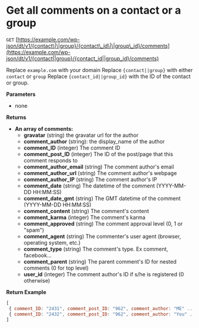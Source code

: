 # Get all comments on a contact or a group

`GET` [https://example.com/wp-json/dt/v1/{contact\|\|group}/{contact\_id\|\|group\_id}/comments](https://example.com/wp-json/dt/v1/{contact||group}/{contact_id||group_id}/comments)

Replace `example.com` with your domain Replace `{contact||group}` with either `contact` or `group` Replace `{contact_id||group_id}` with the ID of the contact or group.

**Parameters**

* none

**Returns**

* **An array of comments:**
  * **gravatar** \(string\) the gravatar url for the author
  * **comment\_author** \(string\): the display\_name of the author
  * **comment\_ID** \(integer\) The comment ID
  * **comment\_post\_ID** \(integer\) The ID of the post/page that this comment responds to
  * **comment\_author\_email** \(string\) The comment author's email
  * **comment\_author\_url** \(string\) The comment author's webpage
  * **comment\_author\_IP** \(string\) The comment author's IP
  * **comment\_date** \(string\) The datetime of the comment \(YYYY-MM-DD HH:MM:SS\)
  * **comment\_date\_gmt** \(string\) The GMT datetime of the comment \(YYYY-MM-DD HH:MM:SS\)
  * **comment\_content** \(string\) The comment's content
  * **comment\_karma** \(integer\) The comment's karma
  * **comment\_approved** \(string\) The comment approval level \(0, 1 or "spam"\)
  * **comment\_agent** \(string\) The commenter's user agent \(browser, operating system, etc.\)
  * **comment\_type** \(string\) The comment's type. Ex comment, facebook...
  * **comment\_parent** \(string\) The parent comment's ID for nested comments \(0 for top level\)
  * **user\_id** \(integer\) The comment author's ID if s/he is registered \(0 otherwise\)

**Return Example**

```javascript
[ 
 { comment_ID: "2431", comment_post_ID: "962", comment_author: "ME" ... },
 { comment_ID: "2432", comment_post_ID: "962", comment_author: "You" ... }
]
```

